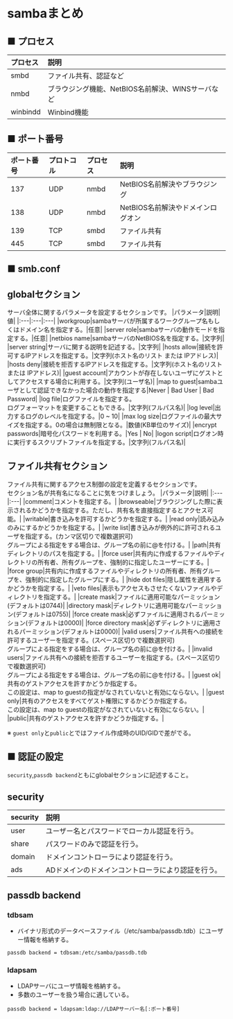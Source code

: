 # sambaまとめ
## ■ プロセス
|プロセス|説明|
|:---|:---|
|smbd|ファイル共有、認証など|
|nmbd|ブラウジング機能、NetBIOS名前解決、WINSサーバなど|
|winbindd|Winbind機能|

## ■ ポート番号
|ポート番号|プロトコル|プロセス|説明|
|:---|:---|:---|:---|
|137|UDP|nmbd|NetBIOS名前解決やブラウジング|
|138|UDP|nmbd|NetBIOS名前解決やドメインログオン|
|139|TCP|smbd|ファイル共有|
|445|TCP|smbd|ファイル共有|

## ■ smb.conf
## globalセクション
サーバ全体に関するパラメータを設定するセクションです。
|パラメータ|説明|値|
|:---|:---|:---|
|workgroup|sambaサーバが所属するワークグループ名もしくはドメイン名を指定する。|任意|
|server role|sambaサーバの動作モードを指定する。|任意|
|netbios name|sambaサーバのNetBIOS名を指定する。|文字列|
|server string|サーバに関する説明を記述する。|文字列|
|hosts allow|接続を許可するIPアドレスを指定する。|文字列(ホスト名のリスト または IPアドレス)|
|hosts deny|接続を拒否するIPアドレスを指定する。|文字列(ホスト名のリスト または IPアドレス)|
|guest account|アカウントが存在しないユーザにゲストとしてアクセスする場合に利用する。|文字列(ユーザ名)|
|map to guest|sambaユーザとして認証できなかった場合の動作を指定する|Never \| Bad User \| Bad Password|
|log file|ログファイルを指定する。</br>ログフォーマットを変更することもできる。|文字列(フルパス名)|
|log level|出力するログのレベルを指定する。|0 ~ 10|
|max log size|ログファイルの最大サイズを指定する。0の場合は無制限となる。|数値(KB単位のサイズ)|
|encrypt passwords|暗号化パスワードを利用する。|Yes \| No|
|logon script|ログオン時に実行するスクリプトファイルを指定する。|文字列(フルパス名)|

## ファイル共有セクション
ファイル共有に関するアクセス制御の設定を定義するセクションです。  
セクション名が共有名になることに気をつけましょう。
|パラメータ|説明|
|:---|:---|
|comment|コメントを指定する。|
|browseable|ブラウジングした際に表示されるかどうかを指定する。ただし、共有名を直接指定するとアクセス可能。|
|writable|書き込みを許可するかどうかを指定する。|
|read only|読み込みのみにするかどうかを指定する。|
|write list|書き込みが例外的に許可されるユーザを指定する。(カンマ区切りで複数選択可)</br>グループによる指定をする場合は、グループ名の前に@を付ける。|
|path|共有ディレクトリのパスを指定する。|
|force user|共有内に作成するファイルやディレクトリの所有者、所有グループを、強制的に指定したユーザーにする。|
|force group|共有内に作成するファイルやディレクトリの所有者、所有グループを、強制的に指定したグループにする。|
|hide dot files|隠し属性を適用するかどうかを指定する。|
|veto files|表示もアクセスもさせたくないファイルやディレクトリを指定する。|
|create mask|ファイルに適用可能なパーミッション(デフォルトは0744)|
|directory mask|ディレクトリに適用可能なパーミッション(デフォルトは0755)|
|force create mask|必ずファイルに適用されるパーミッション(デフォルトは0000)|
|force directory mask|必ずディレクトリに適用されるパーミッション(デフォルトは0000)|
|valid users|ファイル共有への接続を許可するユーザーを指定する。(スペース区切りで複数選択可)</br>グループによる指定をする場合は、グループ名の前に@を付ける。|
|invalid users|ファイル共有への接続を拒否するユーザーを指定する。(スペース区切りで複数選択可)</br>グループによる指定をする場合は、グループ名の前に@を付ける。|
|guest ok|共有のゲストアクセスを許すかどうか指定する。</br>この設定は、map to guestの指定がなされていないと有効にならない。|
|guest only|共有のアクセスをすべてゲスト権限にするかどうか指定する。</br>この設定は、map to guestの指定がなされていないと有効にならない。|
|public|共有のゲストアクセスを許すかどうか指定する。|

※ `guest only`と`public`とではファイル作成時のUID/GIDで差がでる。

## ■ 認証の設定
`security`,`passdb backend`ともにglobalセクションに記述すること。
## security
|security|説明|
|:---|:---|
|user|ユーザー名とパスワードでローカル認証を行う。|
|share|パスワードのみで認証を行う。|
|domain|ドメインコントローラにより認証を行う。|
|ads|ADドメインのドメインコントローラにより認証を行う。|

## passdb backend
### tdbsam
- バイナリ形式のデータベースファイル（/etc/samba/passdb.tdb）にユーザー情報を格納する。

```
passdb backend = tdbsam:/etc/samba/passdb.tdb
```

### ldapsam
- LDAPサーバにユーザ情報を格納する。
- 多数のユーザーを扱う場合に適している。

```
passdb backend = ldapsam:ldap://LDAPサーバー名[:ポート番号]
```
